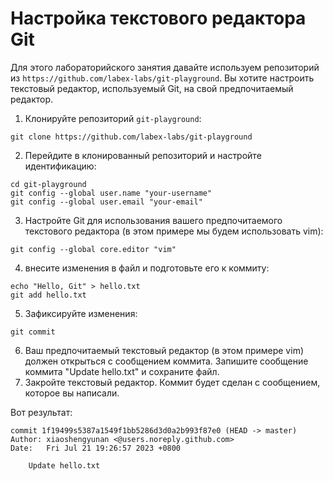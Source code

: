 # Настройка текстового редактора Git

Для этого лабораторийского занятия давайте используем репозиторий из `https://github.com/labex-labs/git-playground`. Вы хотите настроить текстовый редактор, используемый Git, на свой предпочитаемый редактор.

1. Клонируйте репозиторий `git-playground`:

```shell
git clone https://github.com/labex-labs/git-playground
```

2. Перейдите в клонированный репозиторий и настройте идентификацию:

```shell
cd git-playground
git config --global user.name "your-username"
git config --global user.email "your-email"
```

3. Настройте Git для использования вашего предпочитаемого текстового редактора (в этом примере мы будем использовать vim):

```shell
git config --global core.editor "vim"
```

4. внесите изменения в файл и подготовьте его к коммиту:

```shell
echo "Hello, Git" > hello.txt
git add hello.txt
```

5. Зафиксируйте изменения:

```shell
git commit
```

6. Ваш предпочитаемый текстовый редактор (в этом примере vim) должен открыться с сообщением коммита. Запишите сообщение коммита "Update hello.txt" и сохраните файл.
7. Закройте текстовый редактор. Коммит будет сделан с сообщением, которое вы написали.

Вот результат:

```shell
commit 1f19499s5387a1549f1bb5286d3d0a2b993f87e0 (HEAD -> master)
Author: xiaoshengyunan <@users.noreply.github.com>
Date:   Fri Jul 21 19:26:57 2023 +0800

    Update hello.txt
```
